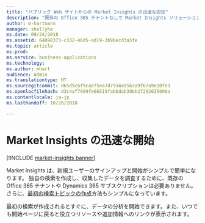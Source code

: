 ```yaml
---
title: "パブリック Web サイトからの Market Insights の迅速な設定"
description: "既存の Office 365 テナントなしで Market Insights ソリューションを設定します。"
author: m-hartmann
manager: shellyha
ms.date: 09/24/2018
ms.assetid: 64098373-c332-46d5-ad19-3b96ecd3a5fe
ms.topic: article
ms.prod: 
ms.service: business-applications
ms.technology: 
ms.author: mhart
audience: Admin
ms.translationtype: HT
ms.sourcegitcommit: d65d9c6f9cae75ea7d7934a95b3a9f67a9e10fe3
ms.openlocfilehash: d3c4af7909fe66519fabbdab39bb27292635090a
ms.contentlocale: ja-jp
ms.lasthandoff: 10/26/2018

---
```


# <a name="get-started-quickly-with-market-insights"></a>Market Insights の迅速な開始

[!INCLUDE [market-insights banner](../includes/market-insights.md)]

Market Insights は、新規ユーザーのサインアップと開始がシンプルで簡単になります。 独自の検索を作成し、収集したデータを調査するために、既存の Office 365 テナントや Dynamics 365 サブスクリプションは必要ありません。 さらに、[最初の検索トピックの作成](quick-setup.md)方法もシンプルになっています。 

最初の検索が作成されるとすぐに、データの分析を開始できます。また、いつでも開始ページに戻ると役立つリソースや追加情報へのリンクが表示されます。
